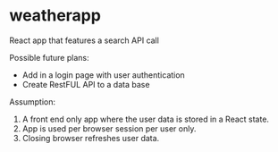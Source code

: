 # weatherapp
React app that features a search API call

Possible future plans:
- Add in a login page with user authentication
- Create RestFUL API to a data base

Assumption:
1. A front end only app where the user data is stored in a React state.
2. App is used per browser session per user only.
3. Closing browser refreshes user data.
